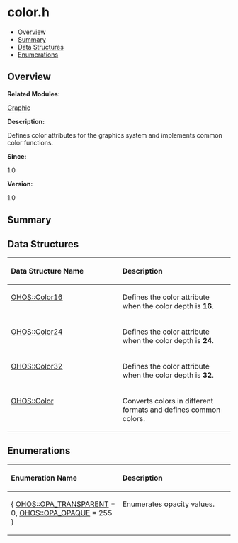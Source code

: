 # color.h<a name="ZH-CN_TOPIC_0000001054879496"></a>

-   [Overview](#section1266474114165626)
-   [Summary](#section899499196165626)
-   [Data Structures](#nested-classes)
-   [Enumerations](#enum-members)

## **Overview**<a name="section1266474114165626"></a>

**Related Modules:**

[Graphic](Graphic.md)

**Description:**

Defines color attributes for the graphics system and implements common color functions. 

**Since:**

1.0

**Version:**

1.0

## **Summary**<a name="section899499196165626"></a>

## Data Structures<a name="nested-classes"></a>

<a name="table1585690121165626"></a>
<table><thead align="left"><tr id="row1747817609165626"><th class="cellrowborder" valign="top" width="50%" id="mcps1.1.3.1.1"><p id="p1007597681165626"><a name="p1007597681165626"></a><a name="p1007597681165626"></a>Data Structure Name</p>
</th>
<th class="cellrowborder" valign="top" width="50%" id="mcps1.1.3.1.2"><p id="p2039651901165626"><a name="p2039651901165626"></a><a name="p2039651901165626"></a>Description</p>
</th>
</tr>
</thead>
<tbody><tr id="row1593035409165626"><td class="cellrowborder" valign="top" width="50%" headers="mcps1.1.3.1.1 "><p id="p805972537165626"><a name="p805972537165626"></a><a name="p805972537165626"></a><a href="OHOS-Color16.md">OHOS::Color16</a></p>
</td>
<td class="cellrowborder" valign="top" width="50%" headers="mcps1.1.3.1.2 "><p id="p1665392137165626"><a name="p1665392137165626"></a><a name="p1665392137165626"></a>Defines the color attribute when the color depth is <strong id="b476738434165626"><a name="b476738434165626"></a><a name="b476738434165626"></a>16</strong>. </p>
</td>
</tr>
<tr id="row1984945065165626"><td class="cellrowborder" valign="top" width="50%" headers="mcps1.1.3.1.1 "><p id="p1570813920165626"><a name="p1570813920165626"></a><a name="p1570813920165626"></a><a href="OHOS-Color24.md">OHOS::Color24</a></p>
</td>
<td class="cellrowborder" valign="top" width="50%" headers="mcps1.1.3.1.2 "><p id="p1860782317165626"><a name="p1860782317165626"></a><a name="p1860782317165626"></a>Defines the color attribute when the color depth is <strong id="b915896847165626"><a name="b915896847165626"></a><a name="b915896847165626"></a>24</strong>. </p>
</td>
</tr>
<tr id="row416399083165626"><td class="cellrowborder" valign="top" width="50%" headers="mcps1.1.3.1.1 "><p id="p1031919468165626"><a name="p1031919468165626"></a><a name="p1031919468165626"></a><a href="OHOS-Color32.md">OHOS::Color32</a></p>
</td>
<td class="cellrowborder" valign="top" width="50%" headers="mcps1.1.3.1.2 "><p id="p155998903165626"><a name="p155998903165626"></a><a name="p155998903165626"></a>Defines the color attribute when the color depth is <strong id="b43074724165626"><a name="b43074724165626"></a><a name="b43074724165626"></a>32</strong>. </p>
</td>
</tr>
<tr id="row1937117996165626"><td class="cellrowborder" valign="top" width="50%" headers="mcps1.1.3.1.1 "><p id="p1645437609165626"><a name="p1645437609165626"></a><a name="p1645437609165626"></a><a href="OHOS-Color.md">OHOS::Color</a></p>
</td>
<td class="cellrowborder" valign="top" width="50%" headers="mcps1.1.3.1.2 "><p id="p341094390165626"><a name="p341094390165626"></a><a name="p341094390165626"></a>Converts colors in different formats and defines common colors. </p>
</td>
</tr>
</tbody>
</table>

## Enumerations<a name="enum-members"></a>

<a name="table456972791165626"></a>
<table><thead align="left"><tr id="row841457211165626"><th class="cellrowborder" valign="top" width="50%" id="mcps1.1.3.1.1"><p id="p229784539165626"><a name="p229784539165626"></a><a name="p229784539165626"></a>Enumeration Name</p>
</th>
<th class="cellrowborder" valign="top" width="50%" id="mcps1.1.3.1.2"><p id="p2032084294165626"><a name="p2032084294165626"></a><a name="p2032084294165626"></a>Description</p>
</th>
</tr>
</thead>
<tbody><tr id="row788549544165626"><td class="cellrowborder" valign="top" width="50%" headers="mcps1.1.3.1.1 "><p id="p929626109165626"><a name="p929626109165626"></a><a name="p929626109165626"></a>{ <a href="Graphic.md#gga979211736072132173839ea26b661aeead4bd10bef3f1df05fd29e023050b9cca">OHOS::OPA_TRANSPARENT</a> = 0, <a href="Graphic.md#gga979211736072132173839ea26b661aeeaebcfc69c18e2c29c89f800d95f32754f">OHOS::OPA_OPAQUE</a> = 255 }</p>
</td>
<td class="cellrowborder" valign="top" width="50%" headers="mcps1.1.3.1.2 "><p id="p1910890806165626"><a name="p1910890806165626"></a><a name="p1910890806165626"></a>Enumerates opacity values. </p>
</td>
</tr>
</tbody>
</table>

